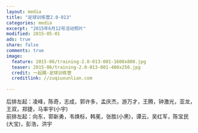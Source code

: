 ```yaml
---
layout: media
title: "足球训练营2.0-013"
categories: media
excerpt: "2015年6月12号活动照片"
modified: 2015-05-01
ads: true
share: false
comments: true
image:
  feature: 2015-06/training-2.0-013-001-1600x800.jpg
  teaser: 2015-06/training-2.0-013-001-400x250.jpg
  credit: 一起踢·足球训练营
  creditlink: //zuqiuxunlian.com
  
---
```


后排左起：凌峰，陈奇，志成，郭许多，孟庆杰，游万才，王腾，钟激光，亚龙，王双，郑捷，马率宇(小宇)        
前排左起：向东，郭新勇，韦焕标，韩冕，张胜(小黑)，谭云，吴红军，陈宝民(大宝)，彭浩，洪宇     